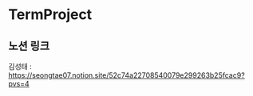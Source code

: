 # TermProject

## 노션 링크
김성태 : https://seongtae07.notion.site/52c74a22708540079e299263b25fcac9?pvs=4
